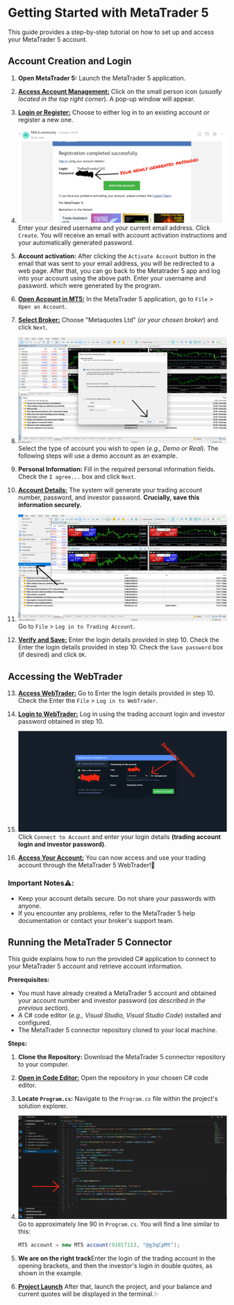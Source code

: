 # Getting Started with MetaTrader 5

This guide provides a step-by-step tutorial on how to set up and access your MetaTrader 5 account.

## Account Creation and Login

1. **Open MetaTrader 5:** Launch the MetaTrader 5 application.

2. [**Access Account Management:**](ImagesForGuidance/1..png) Click on the small person icon (_usually located in the top right corner_).  A pop-up window will appear.

3. [**Login or Register:**](ImagesForGuidance/2..png) Choose to either log in to an existing account or register a new one.

4. ![**Registration (if applicable):**](ImagesForGuidance/3..png) Enter your desired username and your current email address. Click `Create`. You will receive an email with account activation instructions and your automatically generated password.

5. **Account activation:** After clicking the `Activate Account` button in the email that was sent to your email address, you will be redirected to a web page. After that, you can go back to the Metatrader 5 app and log into your account using the above path. Enter your username and password. which were generated by the program.

6. [**Open Account in MT5:**](ImagesForGuidance/5..png) In the MetaTrader 5 application, go to `File` > `Open an Account`.

7. [**Select Broker:**](ImagesForGuidance/6..png) Choose "Metaquotes Ltd" (_or your chosen broker_) and click `Next`.

8. ![**Account Type:**](ImagesForGuidance/7..png) Select the type of account you wish to open (_e.g., Demo or Real_).  The following steps will use a demo account as an example.

9. **Personal Information:** Fill in the required personal information fields. Check the `I agree...` box and click `Next`.

10. [**Account Details:**](ImagesForGuidance/8..png) The system will generate your trading account number, password, and investor password.  **Crucially, save this information securely.**

11. ![**Login to Trading Account:**](ImagesForGuidance/9..png) Go to `File` > `Log in to Trading Account`.

12. [**Verify and Save:**](ImagesForGuidance/10..png) Enter the login details provided in step 10. Check the Enter the login details provided in step 10. 
 Check the `Save password` box (if desired) and click `OK`.

## Accessing the WebTrader

13. [**Access WebTrader:**](ImagesForGuidance/11..png) Go to Enter the login details provided in step 10. Check the Enter the `File` > `Log in to WebTrader`.

14. [**Login to WebTrader:**](ImagesForGuidance/12..png)  Log in using the trading account login and investor password obtained in step 10.

15. ![**Connect to Account:**](ImagesForGuidance/13..png) Click `Connect to Account` and enter your login details **(trading account login and investor password)**.

16. [**Access Your Account:**](ImagesForGuidance/14..png) You can now access and use your trading account through the MetaTrader 5 WebTrader!🚀


### Important Notes⚠️:

 * Keep your account details secure.  Do not share your passwords with anyone.
 * If you encounter any problems, refer to the MetaTrader 5 help documentation or contact your broker's support team.

## Running the MetaTrader 5 Connector

This guide explains how to run the provided C# application to connect to your MetaTrader 5 account and retrieve account information.

**Prerequisites:**

 * You must have already created a MetaTrader 5 account and obtained your account number and investor password (_as described in the previous section_).
 * A C# code editor (_e.g., Visual Studio, Visual Studio Code_) installed and configured.
 * The MetaTrader 5 connector repository cloned to your local machine.


**Steps:**

1. **Clone the Repository:** Download the MetaTrader 5 connector repository to your computer.

2. [**Open in Code Editor:**](ImagesForGuidance/15..png) Open the repository in your chosen C# code editor.

3. **Locate `Program.cs`:**  Navigate to the `Program.cs` file within the project's solution explorer.

4. ![**Find Account Credentials:**](ImagesForGuidance/16..png) Go to approximately line 90 in `Program.cs`. You will find a line similar to this:

   ```csharp
   MT5 account = new MT5 account(91817113, "@g3qCpMt"); 
   ```

5. **We are on the right track**Enter the login of the trading account in the opening brackets, and then the investor's login in double quotes, as shown in the example.

6. [**Project Launch**](ImagesForGuidance/17..png) After that, launch the project, and your balance and current quotes will be displayed in the terminal.✨
